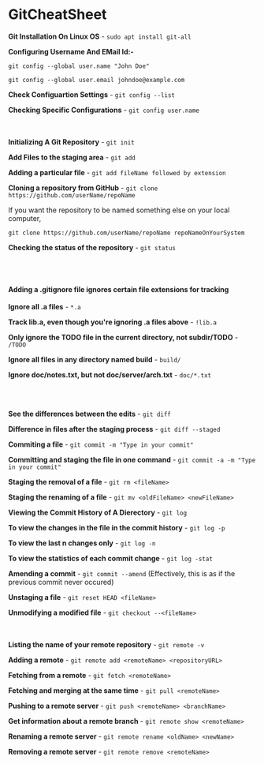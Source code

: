 # GitCheatSheet

**Git Installation On Linux OS** - `sudo apt install git-all`</li>

**Configuring Username And EMail Id:-**

`git config --global user.name "John Doe"`

`git config --global user.email johndoe@example.com`

**Check Configuartion Settings** - `git config --list`

**Checking Specific Configurations** - `git config user.name`

<br><br>
**Initializing A Git Repository** - `git init`

**Add Files to the staging area** - `git add`

**Adding a particular file** - `git add fileName followed by extension`

**Cloning a repository from GitHub** - `git clone https://github.com/userName/repoName`

If you want the repository to be named something else on your local computer,

`git clone https://github.com/userName/repoName repoNameOnYourSystem`

**Checking the status of the repository** - `git status`

<br><br>
#### Adding a .gitignore file ignores certain file extensions for tracking

**Ignore all .a files** - `*.a`

**Track lib.a, even though you're ignoring .a files above** - `!lib.a`

**Only ignore the TODO file in the current directory, not subdir/TODO** - `/TODO`

**Ignore all files in any directory named build** - `build/`

**Ignore doc/notes.txt, but not doc/server/arch.txt** - `doc/*.txt`

<br><br>

**See the differences between the edits** - `git diff`

**Difference in files after the staging process** - `git diff --staged` 

**Commiting a file** - `git commit -m "Type in your commit"`

**Committing and staging the file in one command** - `git commit -a -m "Type in your commit"`

**Staging the removal of a file** - `git rm <fileName>`

**Staging the renaming of a file** - `git mv <oldFileName> <newFileName>`

**Viewing the Commit History of A Dierectory** - `git log`

**To view the changes in the file in the commit history** - `git log -p`

**To view the last n changes only** - `git log -n`

**To view the statistics of each commit change** - `git log -stat`

**Amending a commit** - `git commit --amend` (Effectively, this is as if the previous commit never occured)

**Unstaging a file** - `git reset HEAD <fileName>`

**Unmodifying a modified file** - `git checkout --<fileName>`

<br><br>
**Listing the name of your remote repository** - `git remote -v`

**Adding a remote** - `git remote add <remoteName> <repositoryURL>`

**Fetching from a remote** - `git fetch <remoteName>`

**Fetching and merging at the same time** - `git pull <remoteName>`

**Pushing to a remote server** - `git push <remoteName> <branchName>`

**Get information about a remote branch** - `git remote show <remoteName>`

**Renaming a remote server** - `git remote rename <oldName> <newName>`

**Removing a remote server** - `git remote remove <remoteName>`
<br><br>
